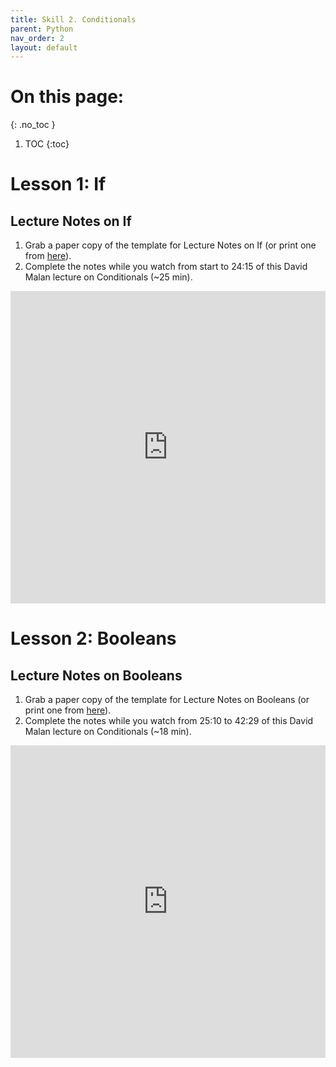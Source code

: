 ```yaml
---
title: Skill 2. Conditionals
parent: Python
nav_order: 2
layout: default
---
```

# On this page:
{: .no_toc }

1. TOC
{:toc}

# Lesson 1: If

## Lecture Notes on If
1. Grab a paper copy of the template for Lecture Notes on If (or print one from [here](https://docs.google.com/document/d/1iAUygRI4YnpIuOE3huwSluPdPVmxq-qVT5zvg1R5kOE/edit)).
1. Complete the notes while you watch from start to 24:15 of this David Malan lecture on Conditionals (~25 min).

<iframe width="100%" height="500" src="https://www.youtube.com/embed/_b6NgY_pMdw?start=0&end=1455" title="YouTube video player" frameborder="0" allow="accelerometer; autoplay; clipboard-write; encrypted-media; gyroscope; picture-in-picture; web-share" referrerpolicy="strict-origin-when-cross-origin" allowfullscreen></iframe>


# Lesson 2: Booleans

## Lecture Notes on Booleans
1. Grab a paper copy of the template for Lecture Notes on Booleans (or print one from [here](https://docs.google.com/document/d/13w3GGQOR4OZkWexT1ENyQ1rr1_Il4dSUyt1cPUwqMiY/edit)).
1. Complete the notes while you watch from 25:10 to 42:29 of this David Malan lecture on Conditionals (~18 min).

<iframe width="100%" height="500" src="https://www.youtube.com/embed/_b6NgY_pMdw?start=1510&end=2549" title="YouTube video player" frameborder="0" allow="accelerometer; autoplay; clipboard-write; encrypted-media; gyroscope; picture-in-picture; web-share" referrerpolicy="strict-origin-when-cross-origin" allowfullscreen></iframe>
